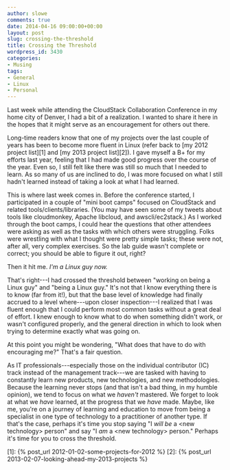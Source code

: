 ```yaml
---
author: slowe
comments: true
date: 2014-04-16 09:00:00+00:00
layout: post
slug: crossing-the-threshold
title: Crossing the Threshold
wordpress_id: 3430
categories:
- Musing
tags:
- General
- Linux
- Personal
---
```


Last week while attending the CloudStack Collaboration Conference in my home city of Denver, I had a bit of a realization. I wanted to share it here in the hopes that it might serve as an encouragement for others out there.

Long-time readers know that one of my projects over the last couple of years has been to become more fluent in Linux (refer back to [my 2012 project list][1] and [my 2013 project list][2]). I gave myself a B+ for my efforts last year, feeling that I had made good progress over the course of the year. Even so, I still felt like there was still so much that I needed to learn. As so many of us are inclined to do, I was more focused on what I still hadn't learned instead of taking a look at what I had learned.

This is where last week comes in. Before the conference started, I participated in a couple of "mini boot camps" focused on CloudStack and related tools/clients/libraries. (You may have seen some of my tweets about tools like cloudmonkey, Apache libcloud, and awscli/ec2stack.) As I worked through the boot camps, I could hear the questions that other attendees were asking as well as the tasks with which others were struggling. Folks were wrestling with what I thought were pretty simple tasks; these were not, after all, very complex exercises. So the lab guide wasn't complete or correct; you should be able to figure it out, right?

Then it hit me. _I'm a Linux guy now._

That's right---I had crossed the threshold between "working on being a Linux guy" and "being a Linux guy." It's not that I know everything there is to know (far from it!), but that the base level of knowledge had finally accrued to a level where---upon closer inspection---I realized that I was fluent enough that I could perform most common tasks without a great deal of effort. I knew enough to know what to do when something didn't work, or wasn't configured properly, and the general direction in which to look when trying to determine exactly what was going on.

At this point you might be wondering, "What does that have to do with encouraging me?" That's a fair question.

As IT professionals---especially those on the individual contributor (IC) track instead of the management track---we are tasked with having to constantly learn new products, new technologies, and new methodologies. Because the learning never stops (and that isn't a bad thing, in my humble opinion), we tend to focus on what we _haven't_ mastered. We forget to look at what we _have_ learned, at the progress that we _have_ made. Maybe, like me, you're on a journey of learning and education to move from being a specialist in one type of technology to a practitioner of another type. If that's the case, perhaps it's time you stop saying "I _will be_ a &lt;new technology&gt; person" and say "I _am_ a &lt;new technology&gt; person." Perhaps it's time for you to cross the threshold.

[1]: {% post_url 2012-01-02-some-projects-for-2012 %}
[2]: {% post_url 2013-02-07-looking-ahead-my-2013-projects %}
